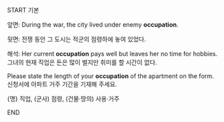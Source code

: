 START
기본

앞면:
During the war, the city lived under enemy **occupation**.  

뒷면:
전쟁 동안 그 도시는 적군의 점령하에 놓여 있었다.

해석:
Her current **occupation** pays well but leaves her no time for hobbies.
그녀의 현재 직업은 돈은 많이 벌지만 취미를 할 시간이 없다.

Please state the length of your **occupation** of the apartment on the form.  
신청서에 아파트 거주 기간을 기재해 주세요.  

{명} 직업, (군사) 점령, (건물·땅의) 사용·거주
<!--ID: 1746521323587-->
END